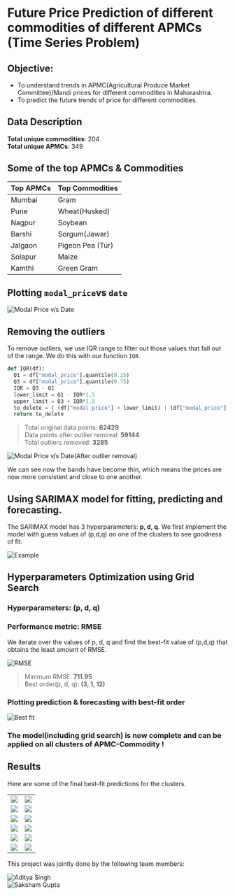 # **Future Price Prediction of different commodities of different APMCs (Time Series Problem)**

## **Objective**:  
- To understand trends in APMC(Agricultural Produce Market Committee)/Mandi prices for different commodities in Maharashtra.
- To predict the future trends of price for different commodities.

## **Data Description**
**Total unique commodities**: 204  
**Total unique APMCs**: 349

## **Some of the top APMCs & Commodities**  

| Top APMCs|Top Commodities |
|----------|----------------|
|Mumbai|Gram|
|Pune|Wheat(Husked)|
|Nagpur|Soybean|
|Barshi|Sorgum(Jawar)|
|Jalgaon|Pigeon Pea (Tur)|
|Solapur|Maize|
|Kamthi|Green Gram|

## **Plotting `modal_price`vs `date`**
![Modal Price v/s Date](images/modal_price_v_date.png)

## **Removing the outliers**
To remove outliers, we use IQR range to filter out those values that fall out of the
range. We do this with our function `IQR`.

```python
def IQR(df):
  Q1 = df["modal_price"].quantile(0.25)
  Q3 = df["modal_price"].quantile(0.75)
  IQR = Q3 - Q1
  lower_limit = Q1 - IQR*1.5
  upper_limit = Q3 + IQR*1.5
  to_delete = ( (df["modal_price"] < lower_limit) | (df["modal_price"] > upper_limit) )
  return to_delete
```
> Total original data points: **62429**  
> Data points after outlier removal: **59144**  
> Total outliers removed: **3285**

![Modal Price v/s Date(After outlier removal)](images/clean_modal_price_v_date.png)  

We can see now the bands have become thin, which means the prices are now
more consistent and close to one another.

## **Using SARIMAX model for fitting, predicting and forecasting.**
The SARIMAX model has 3 hyperparameters: **p, d, q**. We first implement the model with guess values of (p,d,q) on one of the clusters to see goodness of fit.

![Example](images/ex1.png)

## **Hyperparameters Optimization using Grid Search**
### **Hyperparameters: (p, d, q)**  
### **Performance metric: RMSE**
We iterate over the values of p, d, q and find the best-fit value of (p,d,q) that
obtains the least amount of RMSE.

![RMSE](images/rmse.png)
> Minimum RMSE: **711.95**  
> Best order(p, d, q): **(3, 1, 12)**

### **Plotting prediction & forecasting with best-fit order**
![Best fit](images/best-fit.png)

### **The model(including grid search) is now complete and can be applied on all clusters of APMC-Commodity !**

## **Results**
Here are some of the final best-fit predictions for the clusters.

|||
|----------------------------------|-------------------------------------|
|![](images/final_predictions/1.png)|![](images/final_predictions/2.png)|
|![](images/final_predictions/3.png)|![](images/final_predictions/4.png)|
|![](images/final_predictions/5.png)|![](images/final_predictions/6.png)|
|![](images/final_predictions/7.png)|![](images/final_predictions/8.png)|
|![](images/final_predictions/9.png)|![](images/final_predictions/10.png)|
|![](images/final_predictions/11.png)|![](images/final_predictions/12.png)|


This project was jointly done by the following team members:  

![Aditya Singh](https://github.com/aditya274/)  
![Saksham Gupta](https://github.com/thesakshamgupta/)
